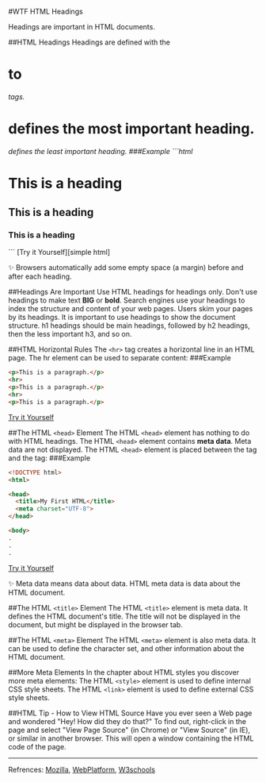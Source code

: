 #WTF HTML Headings

Headings are important in HTML documents.

##HTML Headings
Headings are defined with the <h1> to <h6> tags.
<h1> defines the most important heading. <h6> defines the least important heading.
###Example
```html
<h1>This is a heading</h1>
<h2>This is a heading</h2>
<h3>This is a heading</h3>
```
[Try it Yourself][simple html]

:sparkles: Browsers automatically add some empty space (a margin) before and after each heading.

##Headings Are Important
Use HTML headings for headings only. Don't use headings to make text **BIG** or **bold**.
Search engines use your headings to index the structure and content of your web pages.
Users skim your pages by its headings. It is important to use headings to show the document structure.
h1 headings should be main headings, followed by h2 headings, then the less important h3, and so on.

##HTML Horizontal Rules
The ```<hr>``` tag creates a horizontal line in an HTML page.
The hr element can be used to separate content:
###Example
```html
<p>This is a paragraph.</p>
<hr>
<p>This is a paragraph.</p>
<hr>
<p>This is a paragraph.</p>
```
[Try it Yourself][simple html2]

##The HTML ```<head>``` Element
The HTML ```<head>``` element has nothing to do with HTML headings.
The HTML ```<head>``` element contains **meta data**. Meta data are not displayed.
The HTML ```<head>``` element is placed between the <html> tag and the <body> tag:
###Example
```html
<!DOCTYPE html>
<html>

<head>
  <title>My First HTML</title>
  <meta charset="UTF-8">
</head>

<body>
.
.
.
```
[Try it Yourself][simple html3]

:sparkles: Meta data means data about data. HTML meta data is data about the HTML document.

##The HTML ```<title>``` Element
The HTML ```<title>``` element is meta data. It defines the HTML document's title.
The title will not be displayed in the document, but might be displayed in the browser tab.

##The HTML ```<meta>``` Element
The HTML ```<meta>``` element is also meta data.
It can be used to define the character set, and other information about the HTML document.

##More Meta Elements
In the chapter about HTML styles you discover more meta elements:
The HTML ```<style>``` element is used to define internal CSS style sheets.
The HTML ```<link>``` element is used to define external CSS style sheets.

##HTML Tip - How to View HTML Source
Have you ever seen a Web page and wondered "Hey! How did they do that?"
To find out, right-click in the page and select "View Page Source" (in Chrome) or "View Source" (in IE),
or similar in another browser. This will open a window containing the HTML code of the page.

---
Refrences: [Mozilla], [WebPlatform], [W3schools]

[simple html]: http://jsbin.com/xebivu/embed?html,output
[simple html2]: http://jsbin.com/xebivu/embed?html,output
[simple html3]: http://jsbin.com/zivova/embed?html,output
[Mozilla]: http://developer.mozilla.org/en-US/docs/Web/HTML
[WebPlatform]: https://docs.webplatform.org/wiki/html
[W3schools]: http://www.w3schools.com/html/
